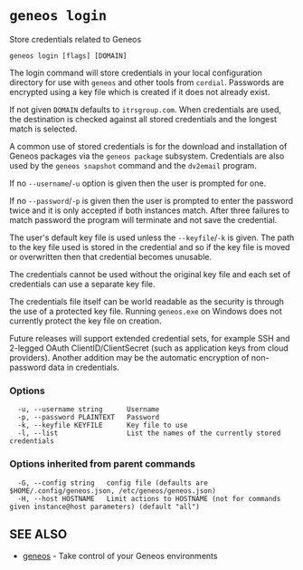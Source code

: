# `geneos login`

Store credentials related to Geneos

```text
geneos login [flags] [DOMAIN]
```

The login command will store credentials in your local configuration
directory for use with `geneos` and other tools from `cordial`.
Passwords are encrypted using a key file which is created if it does not
already exist.

If not given `DOMAIN` defaults to `itrsgroup.com`. When credentials are
used, the destination is checked against all stored credentials and the
longest match is selected.

A common use of stored credentials is for the download and installation
of Geneos packages via the `geneos package` subsystem. Credentials are
also used by the `geneos snapshot` command and the `dv2email` program.

If no `--username`/`-u` option is given then the user is prompted for
one.

If no `--password`/`-p` is given then the user is prompted to enter the
password twice and it is only accepted if both instances match. After
three failures to match password the program will terminate and not save
the credential.

The user's default key file is used unless the `--keyfile`/`-k` is
given. The path to the key file used is stored in the credential and so
if the key file is moved or overwritten then that credential becomes
unusable.

The credentials cannot be used without the original key file and each
set of credentials can use a separate key file.

The credentials file itself can be world readable as the security is
through the use of a protected key file. Running `geneos.exe` on Windows
does not currently protect the key file on creation.

Future releases will support extended credential sets, for example SSH
and 2-legged OAuth ClientID/ClientSecret (such as application keys from
cloud providers). Another addition may be the automatic encryption of
non-password data in credentials.

### Options

```text
  -u, --username string      Username
  -p, --password PLAINTEXT   Password
  -k, --keyfile KEYFILE      Key file to use
  -l, --list                 List the names of the currently stored credentials
```

### Options inherited from parent commands

```text
  -G, --config string   config file (defaults are $HOME/.config/geneos.json, /etc/geneos/geneos.json)
  -H, --host HOSTNAME   Limit actions to HOSTNAME (not for commands given instance@host parameters) (default "all")
```

## SEE ALSO

* [geneos](geneos.md)	 - Take control of your Geneos environments
